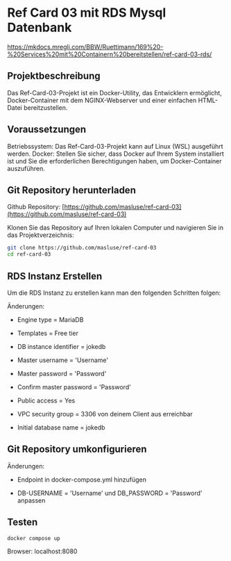 # Ref Card 03 mit RDS Mysql Datenbank

https://mkdocs.mregli.com/BBW/Ruettimann/169%20-%20Services%20mit%20Containern%20bereitstellen/ref-card-03-rds/

## Projektbeschreibung
Das Ref-Card-03-Projekt ist ein Docker-Utility, das Entwicklern ermöglicht, Docker-Container mit dem NGINX-Webserver und einer einfachen HTML-Datei bereitzustellen.

## Voraussetzungen
Betriebssystem: Das Ref-Card-03-Projekt kann auf Linux (WSL) ausgeführt werden.
Docker: Stellen Sie sicher, dass Docker auf Ihrem System installiert ist und Sie die erforderlichen Berechtigungen haben, um Docker-Container auszuführen.

## Git Repository herunterladen

Github Repository: [https://github.com/masluse/ref-card-03](https://github.com/masluse/ref-card-03)

Klonen Sie das Repository auf Ihren lokalen Computer und navigieren Sie in das Projektverzeichnis:
``` bash
git clone https://github.com/masluse/ref-card-03
cd ref-card-03
```

## RDS Instanz Erstellen

Um die RDS Instanz zu erstellen kann man den folgenden Schritten folgen:

Änderungen:

- Engine type = MariaDB

- Templates = Free tier

- DB instance identifier = jokedb

- Master username = 'Username'

- Master password = 'Password'

- Confirm master password = 'Password'

- Public access = Yes

- VPC security group = 3306 von deinem Client aus erreichbar

- Initial database name = jokedb

## Git Repository umkonfigurieren

Änderungen:

- Endpoint in docker-compose.yml hinzufügen

- DB-USERNAME = 'Username' und DB_PASSWORD = 'Password' anpassen

## Testen

``` bash
docker compose up
```

Browser: localhost:8080